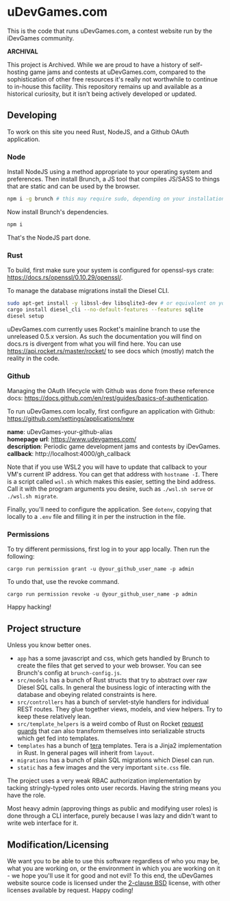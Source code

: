 # uDevGames.com

This is the code that runs uDevGames.com, a contest website run by the iDevGames
community.

**ARCHIVAL**

This project is Archived. While we are proud to have a history of self-hosting
game jams and contests at uDevGames.com, compared to the sophistication of other
free resources it's really not worthwhile to continue to in-house this facility.
This repository remains up and available as a historical curiosity, but it isn't
being actively developed or updated.

## Developing

To work on this site you need Rust, NodeJS, and a Github OAuth application.

### Node

Install NodeJS using a method appropriate to your operating system and
preferences. Then install Brunch, a JS tool that compiles JS/SASS to things that
are static and can be used by the browser.

```bash
npm i -g brunch # this may require sudo, depending on your installation of node
```

Now install Brunch's dependencies.

```bash
npm i
```

That's the NodeJS part done.

### Rust

To build, first make sure your system is configured for openssl-sys crate:
https://docs.rs/openssl/0.10.29/openssl/.

To manage the database migrations install the Diesel CLI.

```bash
sudo apt-get install -y libssl-dev libsqlite3-dev # or equivalent on your os
cargo install diesel_cli --no-default-features --features sqlite
diesel setup
```

uDevGames.com currently uses Rocket's mainline branch to use the unreleased
0.5.x version. As such the documentation you will find on docs.rs is divergent
from what you will find here. You can use https://api.rocket.rs/master/rocket/
to see docs which (mostly) match the reality in the code.

### Github

Managing the OAuth lifecycle with Github was done from these reference docs:
https://docs.github.com/en/rest/guides/basics-of-authentication.

To run uDevGames.com locally, first configure an application with Github:
https://github.com/settings/applications/new

**name**: uDevGames-your-github-alias  
**homepage url**: https://www.udevgames.com/  
**description**: Periodic game development jams and contests by iDevGames.  
**callback**: http://localhost:4000/gh_callback  

Note that if you use WSL2 you will have to update that callback to your VM's
current IP address. You can get that address with `hostname -I`. There is a
script called `wsl.sh` which makes this easier, setting the bind address. Call
it with the program arguments you desire, such as `./wsl.sh serve` or
`./wsl.sh migrate`.

Finally, you'll need to configure the application. See `dotenv`, copying that
locally to a `.env` file and filling it in per the instruction in the file.

### Permissions

To try different permissions, first log in to your app locally. Then run the
following:

```
cargo run permission grant -u @your_github_user_name -p admin
```

To undo that, use the revoke command.

```
cargo run permission revoke -u @your_github_user_name -p admin
```

Happy hacking!

## Project structure

Unless you know better ones.

- `app` has a some javascript and css, which gets handled by Brunch to create
  the files that get served to your web browser. You can see Brunch's config at
  `brunch-config.js`.
- `src/models` has a bunch of Rust structs that try to abstract over raw Diesel
  SQL calls. In general the business logic of interacting with the database and
  obeying related constraints is here.
- `src/controllers` has a bunch of servlet-style handlers for individual REST
  routes. They glue together views, models, and view helpers. Try to keep these
  relatively lean.
- `src/template_helpers` is a weird combo of Rust on Rocket
  [request guards](https://rocket.rs/v0.4/guide/requests/#request-guards) that
  can also transform themselves into serializable structs which get fed into
  templates.
- `templates` has a bunch of [tera](https://tera.netlify.app/docs/) templates.
  Tera is a Jinja2 implementation in Rust. In general pages will inherit from
  `layout`.
- `migrations` has a bunch of plain SQL migrations which Diesel can run.
- `static` has a few images and the very important `site.css` file.

The project uses a very weak RBAC authorization implementation by tacking
stringly-typed roles onto user records. Having the string means you have the
role.

Most heavy admin (approving things as public and modifying user roles) is done
through a CLI interface, purely because I was lazy and didn't want to write web
interface for it.

## Modification/Licensing

We want you to be able to use this software regardless of who you may be, what
you are working on, or the environment in which you are working on it - we hope
you'll use it for good and not evil! To this end, the uDevGames website source
code is licensed under the [2-clause BSD][2cbsd] license, with other licenses
available by request. Happy coding!

[2cbsd]: https://opensource.org/licenses/BSD-2-Clause
